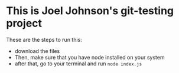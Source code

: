 # This is Joel Johnson's git-testing project

These are the steps to run this:
  * download the files
  * Then, make sure that you have node installed on your system
  * after that, go to your terminal and run `node index.js`

